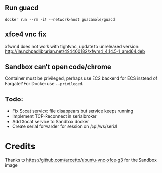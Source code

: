 
## Run guacd
```
docker run --rm -it --network=host guacamole/guacd
```

## xfce4 vnc fix
xfwm4 does not work with tightvnc, update to unreleased version:
http://launchpadlibrarian.net/494460182/xfwm4_4.14.5-1_amd64.deb

## Sandbox can't open code/chrome
Container must be privileged, perhaps use EC2 backend for ECS instead of Fargate? For Docker use `--privileged`.

## Todo:

- Fix Socat service: file disappears but service keeps running
- Implement TCP-Reconnect in serialbroker
- Add Socat service to Sandbox docker
- Create serial forwarder for session on /api/ws/serial

# Credits

Thanks to https://github.com/accetto/ubuntu-vnc-xfce-g3 for the Sandbox image